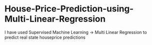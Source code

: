 # House-Price-Prediction-using-Multi-Linear-Regression
I have used Supervised Machine Learning -> Multi Linear Regression to predict real state houseprice predictions
